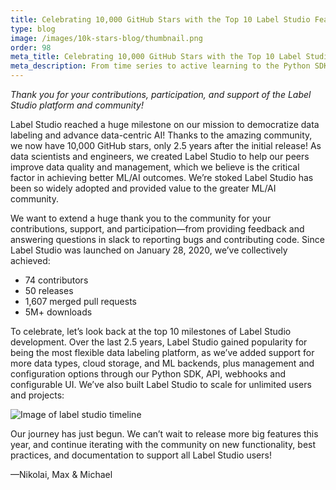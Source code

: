 ```yaml
---
title: Celebrating 10,000 GitHub Stars with the Top 10 Label Studio Features
type: blog
image: /images/10k-stars-blog/thumbnail.png
order: 98
meta_title: Celebrating 10,000 GitHub Stars with the Top 10 Label Studio Features
meta_description: From time series to active learning to the Python SDK, check out the top 10 features on the path to 10,000 GitHub stars and growing!
---
```


*Thank you for your contributions, participation, and support of the Label Studio platform and community!*

Label Studio reached a huge milestone on our mission to democratize data labeling and advance data-centric AI!  Thanks to the amazing community, we now have 10,000 GitHub stars, only 2.5 years after the initial release! As data scientists and engineers, we created Label Studio to help our peers improve data quality and management, which we believe is the critical factor in achieving better ML/AI outcomes. We’re stoked Label Studio has been so widely adopted and provided value to the greater ML/AI community.

We want to extend a huge thank you to the community for your contributions, support, and participation—from providing feedback and answering questions in slack to reporting bugs and contributing code. Since Label Studio was launched on January 28, 2020, we’ve collectively achieved:
- 74 contributors
- 50 releases
- 1,607 merged pull requests
- 5M+ downloads

To celebrate, let’s look back at the top 10 milestones of Label Studio development. Over the last 2.5 years, Label Studio gained popularity for being the most flexible data labeling platform, as we’ve added support for more data types, cloud storage, and ML backends, plus management and configuration options through our Python SDK, API, webhooks and configurable UI. We’ve also built Label Studio to scale for unlimited users and projects:
<br>

<img src="/images/10k-stars-blog/blog-timeline.png" alt="Image of label studio timeline" class="gif-border" />

Our journey has just begun. We can’t wait to release more big features this year, and continue iterating with the community on new functionality, best practices, and documentation to support all Label Studio users!

—Nikolai, Max & Michael
